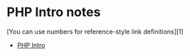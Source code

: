 # PHP Intro notes


 [You can use numbers for reference-style link definitions][1]
 
 - [PHP Intro](https://github.com/stefan22/phpIntro/blob/master/phpintro.md)
